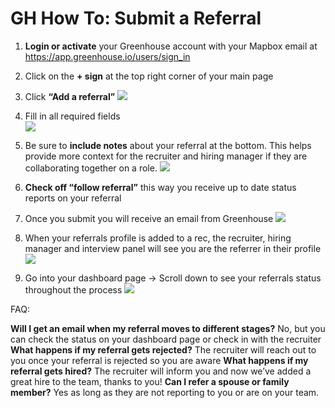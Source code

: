 # GH How To: Submit a Referral 

1. **Login or activate** your Greenhouse account with your Mapbox email at https://app.greenhouse.io/users/sign_in
2. Click on the **+ sign** at the top right corner of your main page 
3. Click **“Add a referral”**
![](https://d2mxuefqeaa7sj.cloudfront.net/s_A9B28857EE34DB3CDEECD8993E8754A6D05377E988764DC2CB683B04976EE605_1537505714891_Screen+Shot+2018-09-20+at+9.54.34+PM.png)

4. Fill in all required fields  
![](https://d2mxuefqeaa7sj.cloudfront.net/s_A9B28857EE34DB3CDEECD8993E8754A6D05377E988764DC2CB683B04976EE605_1537505903899_Screen+Shot+2018-09-20+at+9.57.13+PM.png)

5. Be sure to **include notes** about your referral at the bottom. This helps provide more context for the recruiter and hiring manager if they are collaborating together on a role. 
![](https://d2mxuefqeaa7sj.cloudfront.net/s_A9B28857EE34DB3CDEECD8993E8754A6D05377E988764DC2CB683B04976EE605_1537506154046_Screen+Shot+2018-09-20+at+10.01.32+PM.png)

6. **Check off “follow referral”** this way you receive up to date status reports on your referral
7. Once you submit you will receive an email from Greenhouse 
![](https://d2mxuefqeaa7sj.cloudfront.net/s_A9B28857EE34DB3CDEECD8993E8754A6D05377E988764DC2CB683B04976EE605_1537508155146_Screen+Shot+2018-09-20+at+10.35.30+PM.png)

8. When your referrals profile is added to a rec, the recruiter, hiring manager and interview panel will see you are the referrer in their profile
![](https://d2mxuefqeaa7sj.cloudfront.net/s_A9B28857EE34DB3CDEECD8993E8754A6D05377E988764DC2CB683B04976EE605_1537508370785_Screen+Shot+2018-09-20+at+10.01.54+PM.png)

9. Go into your dashboard page → Scroll down to see your referrals status throughout the process 
![](https://d2mxuefqeaa7sj.cloudfront.net/s_A9B28857EE34DB3CDEECD8993E8754A6D05377E988764DC2CB683B04976EE605_1537508241568_Screen+Shot+2018-09-20+at+10.36.31+PM.png)



FAQ: 

**Will I get an email when my referral moves to different stages?**
No, but you can check the status on your dashboard page or check in with the recruiter
**What happens if my referral gets rejected?**
The recruiter will reach out to you once your referral is rejected so you are aware
**What happens if my referral gets hired?**
The recruiter will inform you and now we’ve added a great hire to the team, thanks to you! 
**Can I refer a spouse or family member?**
Yes as long as they are not reporting to you or are on your team. 


